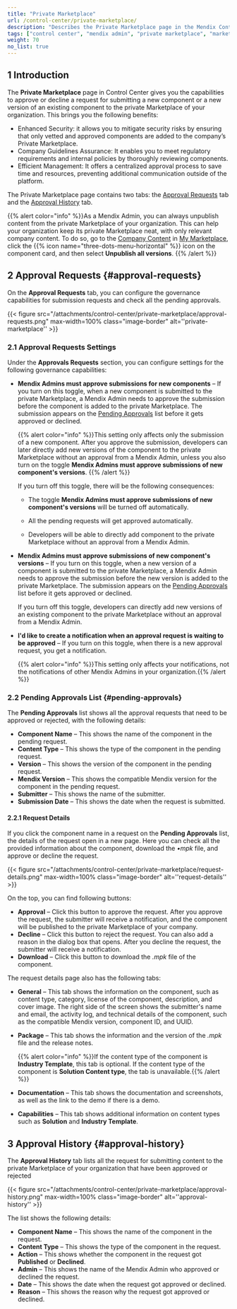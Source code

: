 ```yaml
---
title: "Private Marketplace"
url: /control-center/private-marketplace/
description: "Describes the Private Marketplace page in the Mendix Control Center."
tags: ["control center", "mendix admin", "private marketplace", "marketplace"]
weight: 70
no_list: true
---
```


## 1 Introduction

The **Private Marketplace** page in Control Center gives you the capabilities to approve or decline a request for submitting a new component or a new version of an existing component to the private Marketplace of your organization. This brings you the following benefits:

- Enhanced Security: it allows you to mitigate security risks by ensuring that only vetted and approved components are added to the company’s Private Marketplace.
- Company Guidelines Assurance: It enables you to meet regulatory requirements and internal policies by thoroughly reviewing components.
- Efficient Management: It offers a centralized approval process to save time and resources, preventing additional communication outside of the platform. 

The Private Marketplace page contains two tabs: the [Approval Requests](#approval-requests) tab and the [Approval History](#approval-history) tab.

{{% alert color="info" %}}As a Mendix Admin, you can always unpublish content from the private Marketplace of your organization. This can help your organization keep its private Marketplace neat, with only relevant company content. To do so, go to the [Company Content](/appstore/overview/my-marketplace/#company-content) in [My Marketplace](https://marketplace.mendix.com/link/mymarketplace), click the {{% icon name="three-dots-menu-horizontal" %}} icon on the component card, and then select **Unpublish all versions**. {{% /alert %}}

## 2 Approval Requests {#approval-requests}

On the **Approval Requests** tab, you can configure the governance capabilities for submission requests and check all the pending approvals.

{{< figure src="/attachments/control-center/private-marketplace/approval-requests.png" max-width=100% class="image-border" alt=''private-marketplace''  >}}

### 2.1 Approval Requests Settings

Under the **Approvals Requests** section, you can configure settings for the following governance capabilities:

* **Mendix Admins must approve submissions for new components** – If you turn on this toggle, when a new component is submitted to the private Marketplace, a Mendix Admin needs to approve the submission before the component is added to the private Marketplace. The submission appears on the [Pending Approvals](#pending-approvals) list before it gets approved or declined.

  {{% alert color="info" %}}This setting only affects only the submission of a new component. After you approve the submission, developers can later directly add new versions of the component to the private Marketplace without an approval from a Mendix Admin, unless you also turn on the toggle **Mendix Admins must approve submissions of new component's versions**. {{% /alert %}}

  If you turn off this toggle, there will be the following consequences:

  * The toggle **Mendix Admins must approve submissions of new component's versions** will be turned off automatically.
  * All the pending requests will get approved automatically.

  * Developers will be able to directly add component to the private Marketplace without an approval from a Mendix Admin.

* **Mendix Admins must approve submissions of new component's versions** – If you turn on this toggle, when a new version of a component is submitted to the private Marketplace, a Mendix Admin needs to approve the submission before the new version is added to the private Marketplace. The submission appears on the [Pending Approvals](#pending-approvals) list before it gets approved or declined.

  If you turn off this toggle, developers can directly add new versions of an existing component to the private Marketplace without an approval from a Mendix Admin.

* **I'd like to create a notification when an approval request is waiting to be approved** – If you turn on this toggle, when there is a new approval request, you get a notification.

  {{% alert color="info" %}}This setting only affects your notifications, not the notifications of other Mendix Admins in your organization.{{% /alert %}}

### 2.2 Pending Approvals List {#pending-approvals}

The **Pending Approvals** list shows all the approval requests that need to be approved or rejected, with the following details:

* **Component Name** – This shows the name of the component in the pending request.
* **Content Type** – This shows the type of the component in the pending request.
* **Version** – This shows the version of the component in the pending request.
* **Mendix Version** – This shows the compatible Mendix version for the component in the pending request.
* **Submitter** – This shows the name of the submitter.
* **Submission Date** – This shows the date when the request is submitted.

#### 2.2.1 Request Details

If you click the component name in a request on the **Pending Approvals** list, the details of the request open in a new page. Here you can check all the provided information about the component, download the *•mpk* file, and approve or decline the request.

{{< figure src="/attachments/control-center/private-marketplace/request-details.png" max-width=100% class="image-border" alt=''request-details''  >}}

On the top, you can find following buttons:

*  **Approval** – Click this button to approve the request. After you approve the request, the submitter will receive a notification, and the component will be published to the private Marketplace of your company.
*  **Decline** – Click this button to reject the request. You can also add a reason in the dialog box that opens. After you decline the request, the submitter will receive a notification.
* **Download** – Click this button to download the *.mpk* file of the component.

The request details page also has the following tabs:

- **General** – This tab shows the information on the component, such as content type, category, license of the component, description, and cover image. The right side of the screen shows the submitter's name and email, the activity log, and technical details of the component, such as the compatible Mendix version, component ID, and UUID.

- **Package** – This tab shows the information and the version of the *.mpk* file and the release notes.

  {{% alert color="info" %}}If the content type of the component is **Industry Template**, this tab is optional. If the content type of the component is **Solution Content type**, the tab is unavailable.{{% /alert %}}

- **Documentation** – This tab shows the documentation and screenshots, as well as the link to the demo if there is a demo.

- **Capabilities** – This tab shows additional information on content types such as **Solution** and **Industry Template**. 

## 3 Approval History {#approval-history}

The **Approval History** tab lists all the request for submitting content to the private Marketplace of your organization that have been approved or rejected

{{< figure src="/attachments/control-center/private-marketplace/approval-history.png" max-width=100% class="image-border" alt=''approval-history''  >}}

The list shows the following details:

* **Component Name** – This shows the name of the component in the request.
* **Content Type** – This shows the type of the component in the request.
* **Action** – This shows whether the component in the request got **Published** or **Declined**.
* **Admin** – This shows the name of the Mendix Admin who approved or declined the request.
* **Date** – This shows the date when the request got approved or declined.
* **Reason** – This shows the reason why the request got approved or declined.
